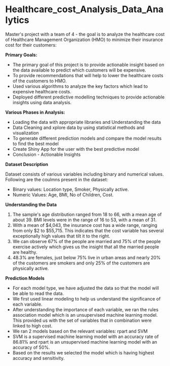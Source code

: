 # Healthcare_cost_Analysis_Data_Analytics

Master's project with a team of 4 - the goal is to analyze the healthcare cost of Healthcare Management Organization (HMO) to minimize their insurance cost for their customers:

**Primary Goals:**

* The primary goal of this project is to provide actionable insight based on the data available to predict which customers will be expensive.
* To provide recommendations that will help to lower the healthcare costs of the customers to HMO.
* Used various algorithms to analyze the key factors which lead to expensive healthcare costs.
* Deployed different predictive modelling techniques to provide actionable insights using data analysis.

**Various Phases in Analysis:**

* Loading the data with appropriate libraries and Understanding the data
* Data Cleaning and xplore data by using statistical methods and visualization
* To generate different prediction models and compare the model results to find the best model
* Create Shiny App for the user with the best predictive model
* Conclusion - Actionable Insights

**Dataset Description**

Dataset consists of various variables including binary and numerical values. Following are the coulmns present in the dataset:

* Binary values: Location type, Smoker, Physically active.
* Numeric Values: Age, BMI, No of Children, Cost.

**Understanding the Data**

1. The sample's age distribution ranged from 18 to 66, with a mean age of about 39. BMI levels were in the range of 16 to 53, with a mean of 31.
2. With a mean of $4,043, the insurance cost has a wide range, ranging from only $2 to $55,715. This indicates that the cost variable has several exceptionally high values that tilt it to the right.
3. We can observe 67% of the people are married and 75% of the people exercise actively which gives us the insight that all the married people are healthy.
4. 48.3% are females, just below 75% live in urban areas and nearly 20% of the customers are smokers and only 25% of the customers are physically active.

**Prediction Models**

* For each model type, we have adjusted the data so that the model will be able to read the data.
* We first used linear modeling to help us understand the significance of each variable.
* After understanding the importance of each variable, we ran the rules association model which is an unsupervised machine learning model. This provided us with the set of variables that in combination were linked to high cost.
* We ran 2 models based on the relevant variables: rpart and SVM
* SVM is a supervised machine learning model with an accuracy rate of 86.81% and rpart is an unsupervised machine learning model with an accuracy of 50%. 
* Based on the results we selected the model which is having highest accuracy and sensitivity.



